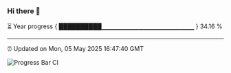 ### Hi there 👋

⏳ Year progress { ██████████▁▁▁▁▁▁▁▁▁▁▁▁▁▁▁▁▁▁▁▁ } 34.16 %

---

⏰ Updated on Mon, 05 May 2025 16:47:40 GMT

![Progress Bar CI](https://github.com/IshwaranRudhara/GIT-ACTION/workflows/Progress%20Bar%20CI/badge.svg)
